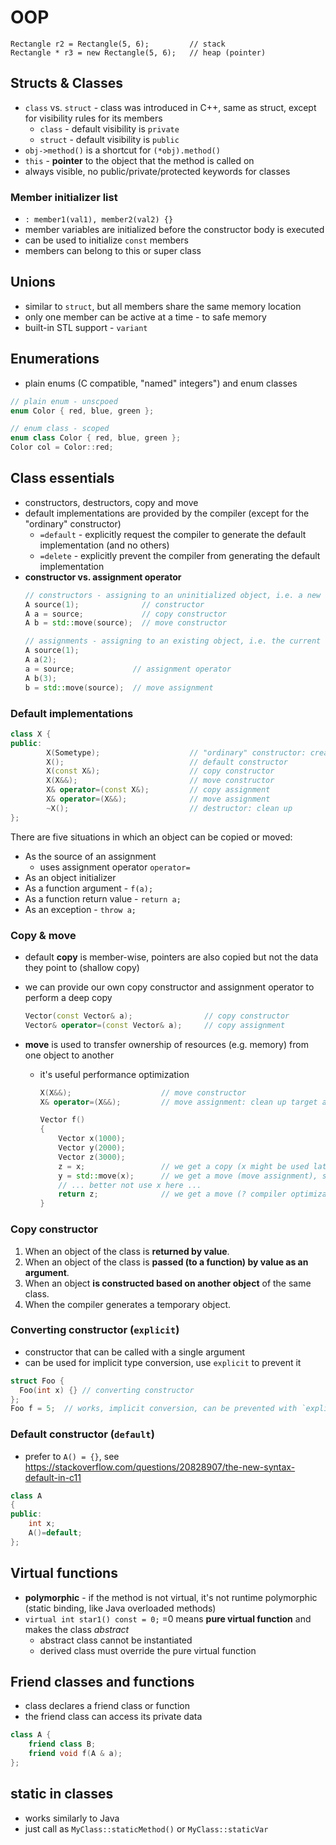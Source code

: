 # OOP

```
Rectangle r2 = Rectangle(5, 6);         // stack
Rectangle * r3 = new Rectangle(5, 6);   // heap (pointer)
```

## Structs & Classes

- `class` vs. `struct` - class was introduced in C++, same as struct, except for visibility rules for its members
    - `class` - default visibility is `private`
    - `struct` - default visibility is `public`
- `obj->method()` is a shortcut for `(*obj).method()`
- `this` - **pointer** to the object that the method is called on
- always visible, no public/private/protected keywords for classes

### Member initializer list

- `: member1(val1), member2(val2) {}`
- member variables are initialized before the constructor body is executed
- can be used to initialize `const` members
- members can belong to this or super class

## Unions

- similar to `struct`, but all members share the same memory location
- only one member can be active at a time - to safe memory
- built-in STL support - `variant`

## Enumerations

- plain enums (C compatible, "named" integers") and enum classes

```c++
// plain enum - unscpoed
enum Color { red, blue, green };

// enum class - scoped
enum class Color { red, blue, green };
Color col = Color::red;
```

## Class essentials

- constructors, destructors, copy and move
- default implementations are provided by the compiler (except for the "ordinary" constructor)
    - `=default` - explicitly request the compiler to generate the default implementation (and no others)
    - `=delete` - explicitly prevent the compiler from generating the default implementation
- **constructor vs. assignment operator**
    ```c++
    // constructors - assigning to an uninitialized object, i.e. a new object (this) must be created
    A source(1);              // constructor
    A a = source;             // copy constructor 
    A b = std::move(source);  // move constructor
    
    // assignments - assigning to an existing object, i.e. the current object (this) is updated
    A source(1);
    A a(2);
    a = source;             // assignment operator
    A b(3);
    b = std::move(source);  // move assignment
    ```

### Default implementations

```c++
class X {
public:
        X(Sometype);                    // "ordinary" constructor: create an object
        X();                            // default constructor
        X(const X&);                    // copy constructor
        X(X&&);                         // move constructor
        X& operator=(const X&);         // copy assignment
        X& operator=(X&&);              // move assignment
        ~X();                           // destructor: clean up
};

```

There are five situations in which an object can be copied or moved:

- As the source of an assignment
    - uses assignment operator `operator=`
- As an object initializer
- As a function argument - `f(a);`
- As a function return value - `return a;`
- As an exception - `throw a;`

### Copy & move

- default **copy** is member-wise, pointers are also copied but not the data they point to (shallow copy)
- we can provide our own copy constructor and assignment operator to perform a deep copy
    ```c++
    Vector(const Vector& a);                // copy constructor
    Vector& operator=(const Vector& a);     // copy assignment
    ```

- **move** is used to transfer ownership of resources (e.g. memory) from one object to another
    - it's useful performance optimization
        ```c++
        X(X&&);                    // move constructor
        X& operator=(X&&);         // move assignment: clean up target and move
    
        Vector f()
        {
            Vector x(1000);
            Vector y(2000);
            Vector z(3000);
            z = x;                 // we get a copy (x might be used later in f())
            y = std::move(x);      // we get a move (move assignment), std::move gets us an rvalue
            // ... better not use x here ...
            return z;              // we get a move (? compiler optimization ?)
        }
        ```

### Copy constructor

1) When an object of the class is **returned by value**.
2) When an object of the class is **passed (to a function) by value as an argument**.
3) When an object **is constructed based on another object** of the same class.
4) When the compiler generates a temporary object.

### Converting constructor (`explicit`)

- constructor that can be called with a single argument
- can be used for implicit type conversion, use `explicit` to prevent it

```c++
struct Foo {
  Foo(int x) {} // converting constructor
};
Foo f = 5;  // works, implicit conversion, can be prevented with `explicit`
 ```

### Default constructor (`default`)

- prefer to `A() = {}`, see https://stackoverflow.com/questions/20828907/the-new-syntax-default-in-c11

```c++
class A
{
public:
    int x;
    A()=default;
};

```

## Virtual functions

- **polymorphic** - if the method is not virtual, it's not runtime polymorphic (static binding, like Java overloaded methods)
- `virtual int star1() const = 0;` =0 means **pure virtual function** and makes the class _abstract_
    - abstract class cannot be instantiated
    - derived class must override the pure virtual function

## Friend classes and functions

- class declares a friend class or function
- the friend class can access its private data

```c++
class A {
    friend class B;
    friend void f(A & a);
};
```

## static in classes

- works similarly to Java
- just call as `MyClass::staticMethod()` or `MyClass::staticVar`